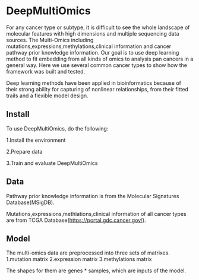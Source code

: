 # DeepMultiOmics
  
  For any cancer type or subtype, it is difficult to see the whole landscape of molecular features with high dimensions and multiple sequencing data sources. 
The Multi-Omics including mutations,expressions,methylations,clinical information and cancer pathway prior knowledge information.
Our goal is to use deep learning method to fit embedding from all kinds of omics to analysis pan cancers in a general way.
Here we use several common cancer types to show how the framework was built and tested.

  Deep learning methods have been applied in bioinformatics because of their strong ability for capturing of nonlinear relationships, from their fitted trails and a flexible model design. 

## Install
To use DeepMultiOmics, do the following:

1.Install the environment

2.Prepare data

3.Train and evaluate DeepMultiOmics

## Data

Pathway prior knowledge information is from the Molecular Signatures Database(MSigDB).

Mutations,expressions,methlations,clinical information of all cancer types are from TCGA Database(https://portal.gdc.cancer.gov/).

## Model
 
The multi-omics data are preprocessed into three sets of matrixes.
1.mutation matrix 
2.expression matrix
3.methylations matrix 

The shapes for them are genes * samples, which are inputs of the model.
